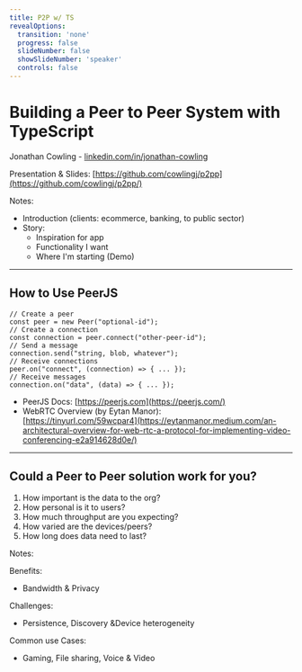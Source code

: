 ```yaml
---
title: P2P w/ TS
revealOptions:
  transition: 'none'
  progress: false
  slideNumber: false
  showSlideNumber: 'speaker'
  controls: false
---
```


# Building a Peer to Peer System with TypeScript

Jonathan Cowling - [linkedin.com/in/jonathan-cowling](https://www.linkedin.com/in/jonathan-cowling/)

Presentation & Slides: [https://github.com/cowlingj/p2pp](https://github.com/cowlingj/p2pp/)

Notes:
- Introduction (clients: ecommerce, banking, to public sector)
- Story:
  - Inspiration for app
  - Functionality I want
  - Where I'm starting (Demo)

---

## How to Use PeerJS

```
// Create a peer
const peer = new Peer("optional-id");
// Create a connection
const connection = peer.connect("other-peer-id");
// Send a message
connection.send("string, blob, whatever");
// Receive connections
peer.on("connect", (connection) => { ... });
// Receive messages
connection.on("data", (data) => { ... });
```

- PeerJS Docs: [https://peerjs.com](https://peerjs.com/)  
- WebRTC Overview (by Eytan Manor):  
  [https://tinyurl.com/59wcpar4](https://eytanmanor.medium.com/an-architectural-overview-for-web-rtc-a-protocol-for-implementing-video-conferencing-e2a914628d0e/)
---

## Could a Peer to Peer solution work for you?

1. How important is the data to the org?
2. How personal is it to users?
3. How much throughput are you expecting?
4. How varied are the devices/peers?
5. How long does data need to last?

Notes:

Benefits:
- Bandwidth & Privacy

Challenges:
- Persistence, Discovery &Device heterogeneity

Common use Cases:
- Gaming, File sharing, Voice & Video
